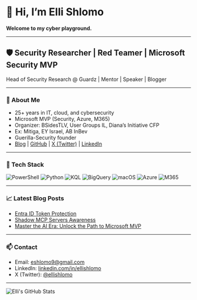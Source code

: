 
<!-- README.md -->

# 👋 Hi, I’m Elli Shlomo

<!-- DYNAMIC HEADLINE: This section updates based on time of day using GitHub Actions or a local script. Example below uses JavaScript for local preview; for GitHub, use a workflow to update README.md. -->

<!--
<script>
  const hour = new Date().getHours();
  let greeting = "Welcome to my cyber playground.";
  if (hour < 12) greeting = "Good morning, threat hunters.";
  else if (hour < 18) greeting = "Good afternoon, red teamers.";
  else greeting = "Good evening, defenders and adversaries.";
  document.getElementById("dynamic-headline").innerText = greeting;
</script>
-->

<p id="dynamic-headline"><b>Welcome to my cyber playground.</b></p>

---

## 🛡️ Security Researcher | Red Teamer | Microsoft Security MVP

Head of Security Research @ Guardz | Mentor | Speaker | Blogger

---

### 🚩 About Me

- 25+ years in IT, cloud, and cybersecurity
- Microsoft MVP (Security, Azure, M365)
- Organizer: BSidesTLV, User Groups IL, Diana’s Initiative CFP
- Ex: Mitiga, EY Israel, AB InBev
- Guerilla-Security founder
- [Blog](https://eshlomo.blog) | [GitHub](https://github.com/eshlomo1) | [X (Twitter)](https://twitter.com/ellishlomo) | [LinkedIn](https://linkedin.com/in/ellishlomo)

---

### 🧰 Tech Stack

![PowerShell](https://img.shields.io/badge/-PowerShell-5391FE?logo=powershell&logoColor=white)
![Python](https://img.shields.io/badge/-Python-3776AB?logo=python&logoColor=white)
![KQL](https://img.shields.io/badge/-KQL-0078D4?logo=microsoft&logoColor=white)
![BigQuery](https://img.shields.io/badge/-BigQuery-4285F4?logo=googlecloud&logoColor=white)
![macOS](https://img.shields.io/badge/-macOS-000000?logo=apple&logoColor=white)
![Azure](https://img.shields.io/badge/-Azure-0078D4?logo=microsoftazure&logoColor=white)
![M365](https://img.shields.io/badge/-M365-00A4EF?logo=microsoft&logoColor=white)

---

### 📈 Latest Blog Posts

- [Entra ID Token Protection](https://eshlomo.blog/entra-id-token-protection)
- [Shadow MCP Servers Awareness](https://eshlomo.blog/shadow-mcp-servers)
- [Master the AI Era: Unlock the Path to Microsoft MVP](https://eshlomo.blog/master-ai-era-mvp)

---

### 📫 Contact

- Email: eshlomo9@gmail.com
- LinkedIn: [linkedin.com/in/ellishlomo](https://linkedin.com/in/ellishlomo)
- X (Twitter): [@ellishlomo](https://twitter.com/ellishlomo)

---

![Elli's GitHub Stats](https://github-readme-stats.vercel.app/api?username=eshlomo1&show_icons=true&theme=radical)

<!--
To make the headline dynamic on GitHub, use a scheduled GitHub Action to update the README.md with a greeting based on the time of day.
-->
